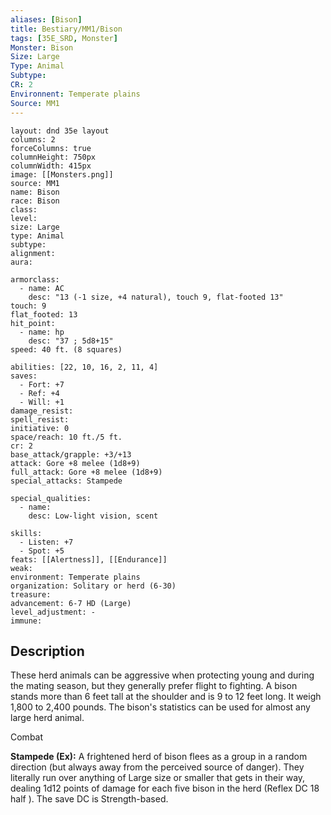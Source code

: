 ```yaml
---
aliases: [Bison]
title: Bestiary/MM1/Bison
tags: [35E_SRD, Monster]
Monster: Bison
Size: Large
Type: Animal
Subtype: 
CR: 2
Environnent: Temperate plains
Source: MM1
---
```


```statblock
layout: dnd 35e layout
columns: 2
forceColumns: true
columnHeight: 750px
columnWidth: 415px
image: [[Monsters.png]]
source: MM1
name: Bison
race: Bison
class: 
level: 
size: Large
type: Animal
subtype: 
alignment: 
aura: 

armorclass:
  - name: AC
    desc: "13 (-1 size, +4 natural), touch 9, flat-footed 13"
touch: 9
flat_footed: 13
hit_point:
  - name: hp
    desc: "37 ; 5d8+15"
speed: 40 ft. (8 squares)

abilities: [22, 10, 16, 2, 11, 4]
saves:
  - Fort: +7
  - Ref: +4
  - Will: +1
damage_resist: 
spell_resist: 
initiative: 0
space/reach: 10 ft./5 ft.
cr: 2
base_attack/grapple: +3/+13
attack: Gore +8 melee (1d8+9)
full_attack: Gore +8 melee (1d8+9)
special_attacks: Stampede

special_qualities:
  - name: 
    desc: Low-light vision, scent

skills:
  - Listen: +7
  - Spot: +5
feats: [[Alertness]], [[Endurance]]
weak: 
environment: Temperate plains
organization: Solitary or herd (6-30)
treasure: 
advancement: 6-7 HD (Large)
level_adjustment: -
immune: 
```

## Description

<p>These herd animals can be aggressive when protecting young and during the mating season, but they generally prefer flight to fighting. A bison stands more than 6 feet tall at the shoulder and is 9 to 12 feet long. It weigh 1,800 to 2,400 pounds. The bison's statistics can be used for almost any large herd animal.</p>
<p>Combat</p>
<p>
            <b>Stampede (Ex):</b> A frightened herd of bison flees as a group in a random direction (but always away from the perceived source of danger). They literally run over anything of Large size or smaller that gets in their way, dealing 1d12 points of damage for each five bison in the herd (Reflex DC 18 half ). The save DC is Strength-based.</p>